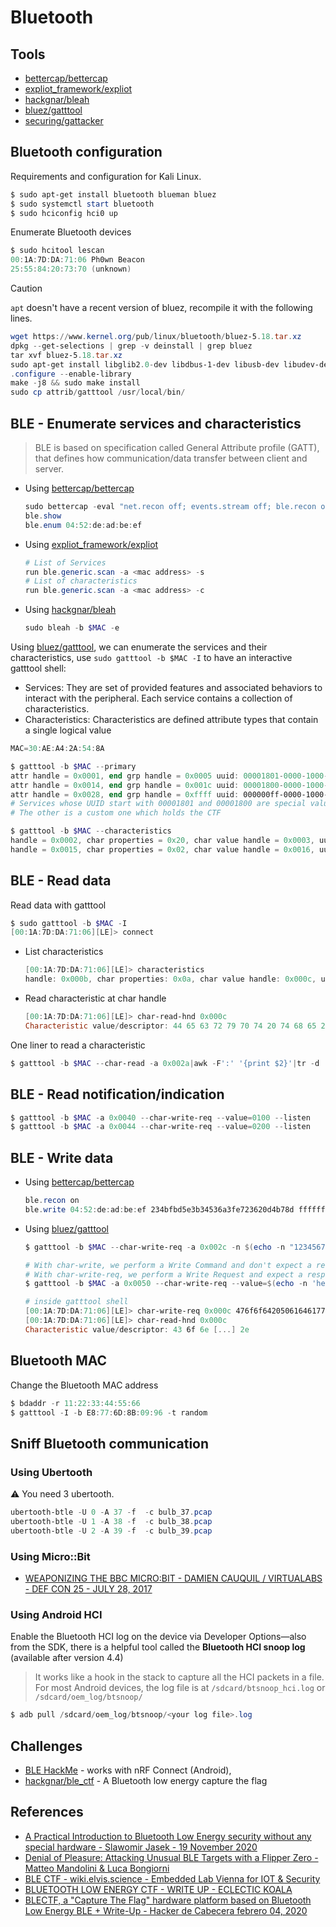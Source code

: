 # Bluetooth

## Tools

* [bettercap/bettercap](https://github.com/bettercap/bettercap)
* [expliot_framework/expliot](https://expliot.readthedocs.io/en/latest/index.html)
* [hackgnar/bleah](https://github.com/hackgnar/bleah)
* [bluez/gatttool](https://manpages.debian.org/unstable/bluez/gatttool.1.en.html)
* [securing/gattacker](https://github.com/securing/gattacker)


## Bluetooth configuration

Requirements and configuration for Kali Linux.

```powershell
$ sudo apt-get install bluetooth blueman bluez
$ sudo systemctl start bluetooth
$ sudo hciconfig hci0 up
```

Enumerate Bluetooth devices

```powershell
$ sudo hcitool lescan
00:1A:7D:DA:71:06 Ph0wn Beacon
25:55:84:20:73:70 (unknown)
```

> [!CAUTION]
> `apt` doesn't have a recent version of bluez, recompile it with the following lines.

```powershell
wget https://www.kernel.org/pub/linux/bluetooth/bluez-5.18.tar.xz
dpkg --get-selections | grep -v deinstall | grep bluez
tar xvf bluez-5.18.tar.xz
sudo apt-get install libglib2.0-dev libdbus-1-dev libusb-dev libudev-dev libical-dev systemd libreadline-dev
.configure --enable-library
make -j8 && sudo make install
sudo cp attrib/gatttool /usr/local/bin/
```


## BLE - Enumerate services and characteristics

> BLE is based on specification called General Attribute profile (GATT), that defines how communication/data transfer between client and server.

* Using [bettercap/bettercap](https://github.com/bettercap/bettercap)
    ```powershell
    sudo bettercap -eval "net.recon off; events.stream off; ble.recon on"
    ble.show
    ble.enum 04:52:de:ad:be:ef
    ```

* Using [expliot_framework/expliot](https://expliot.readthedocs.io/en/latest/index.html)
    ```powershell
    # List of Services
    run ble.generic.scan -a <mac address> -s
    # List of characteristics
    run ble.generic.scan -a <mac address> -c
    ```

* Using [hackgnar/bleah](https://github.com/hackgnar/bleah)
    ```powershell
    sudo bleah -b $MAC -e
    ```

Using [bluez/gatttool](https://manpages.debian.org/unstable/bluez/gatttool.1.en.html), we can enumerate the services and their characteristics, use `sudo gatttool -b $MAC -I` to have an interactive gatttool shell:

* Services: They are set of provided features and associated behaviors to interact with the peripheral. Each service contains a collection of characteristics.
* Characteristics: Characteristics are defined attribute types that contain a single logical value

```powershell
MAC=30:AE:A4:2A:54:8A

$ gatttool -b $MAC --primary
attr handle = 0x0001, end grp handle = 0x0005 uuid: 00001801-0000-1000-8000-00805f9b34fb
attr handle = 0x0014, end grp handle = 0x001c uuid: 00001800-0000-1000-8000-00805f9b34fb
attr handle = 0x0028, end grp handle = 0xffff uuid: 000000ff-0000-1000-8000-00805f9b34fb
# Services whose UUID start with 00001801 and 00001800 are special values defined in the norm
# The other is a custom one which holds the CTF

$ gatttool -b $MAC --characteristics
handle = 0x0002, char properties = 0x20, char value handle = 0x0003, uuid = 00002a05-0000-1000-8000-00805f9b34fb
handle = 0x0015, char properties = 0x02, char value handle = 0x0016, uuid = 00002a00-0000-1000-8000-00805f9b34fb
```


## BLE - Read data

Read data with gatttool

```powershell
$ sudo gatttool -b $MAC -I
[00:1A:7D:DA:71:06][LE]> connect
```

* List characteristics

    ```powershell
    [00:1A:7D:DA:71:06][LE]> characteristics
    handle: 0x000b, char properties: 0x0a, char value handle: 0x000c, uuid: 4b796c6f-5265-6e49-7342-61644a656469
    ```

* Read characteristic at char handle

    ```powershell
    [00:1A:7D:DA:71:06][LE]> char-read-hnd 0x000c
    Characteristic value/descriptor: 44 65 63 72 79 70 74 20 74 68 65 20 6d 65 73 73 61 67 65 2c 20 77 72 69 74 65 20 74 68 65 20 64 65 63 72 79 70 74 65 64 20 76 61 6c 75 65 20 61 6e 64 20 72 65 61 64 20 62 61 63 6b 20 74 68 65 20 72 65 73 70 6f 6e 73 65 20 74 6f 20 66 6c 61 67 2e 20 45 6e 63 72 79 70 74 65 64 20 6d 65 73 73 61 67 65 3a 20 63 34 64 33 32 38 36 35 37 61 39 64 62 33 64 66 65 39 31 64 33 36 36 36 62 39 34 31 62 33 36 31
    ```

One liner to read a characteristic

```powershell
$ gatttool -b $MAC --char-read -a 0x002a|awk -F':' '{print $2}'|tr -d ' '|xxd -r -p;printf '\n'
```


## BLE - Read notification/indication

```powershell
$ gatttool -b $MAC -a 0x0040 --char-write-req --value=0100 --listen
$ gatttool -b $MAC -a 0x0044 --char-write-req --value=0200 --listen
```


## BLE - Write data

* Using [bettercap/bettercap](https://github.com/bettercap/bettercap)
    ```powershell
    ble.recon on
    ble.write 04:52:de:ad:be:ef 234bfbd5e3b34536a3fe723620d4b78d ffffffffffffffff
    ```

* Using [bluez/gatttool](#)
    ```powershell
    $ gatttool -b $MAC --char-write-req -a 0x002c -n $(echo -n "12345678901234567890"|xxd -ps)

    # With char-write, we perform a Write Command and don't expect a response from the server
    # With char-write-req, we perform a Write Request and expect a response from the server
    $ gatttool -b $MAC -a 0x0050 --char-write-req --value=$(echo -n 'hello' | xxd -p)

    # inside gatttool shell
    [00:1A:7D:DA:71:06][LE]> char-write-req 0x000c 476f6f64205061646177616e21212121
    [00:1A:7D:DA:71:06][LE]> char-read-hnd 0x000c
    Characteristic value/descriptor: 43 6f 6e [...] 2e
    ```


## Bluetooth MAC

Change the Bluetooth MAC address

```powershell
$ bdaddr -r 11:22:33:44:55:66
$ gatttool -I -b E8:77:6D:8B:09:96 -t random
```


## Sniff Bluetooth communication

### Using Ubertooth

:warning: You need 3 ubertooth.

```powershell
ubertooth-btle -U 0 -A 37 -f  -c bulb_37.pcap
ubertooth-btle -U 1 -A 38 -f  -c bulb_38.pcap
ubertooth-btle -U 2 -A 39 -f  -c bulb_39.pcap
```


### Using Micro::Bit

* [WEAPONIZING THE BBC MICRO:BIT - DAMIEN CAUQUIL / VIRTUALABS - DEF CON 25 - JULY 28, 2017](https://media.defcon.org/DEF%20CON%2025/DEF%20CON%2025%20presentations/DEF%20CON%2025%20-%20Damien-Cauquil-Weaponizing-the-BBC-MicroBit.pdf)


### Using Android HCI

Enable the Bluetooth HCI log on the device via Developer Options—also from the SDK, there is a helpful tool called the **Bluetooth HCI snoop log** (available after version 4.4)

> It works like a hook in the stack to capture all the HCI packets in a file. For most Android devices, the log file is at `/sdcard/btsnoop_hci.log` or `/sdcard/oem_log/btsnoop/`

```powershell
$ adb pull /sdcard/oem_log/btsnoop/<your log file>.log
```


## Challenges

* [BLE HackMe](https://www.microsoft.com/store/apps/9N7PNVS9J1B7) - works with nRF Connect (Android), 
* [hackgnar/ble_ctf](https://github.com/hackgnar/ble_ctf) - A Bluetooth low energy capture the flag


## References

* [A Practical Introduction to Bluetooth Low Energy security without any special hardware - Slawomir Jasek - 19 November 2020](https://www.smartlockpicking.com/slides/HITB_Cyberweek_2020_A_Practical_Introduction_To_BLE_Security.pdf)
* [Denial of Pleasure: Attacking Unusual BLE Targets with a Flipper Zero - Matteo Mandolini & Luca Bongiorni](https://www.whid.ninja/blog/denial-of-pleasure-attacking-unusual-ble-targets-with-a-flipper-zero)
* [BLE CTF - wiki.elvis.science - Embedded Lab Vienna for IOT & Security](https://wiki.elvis.science/index.php?title=BLE_CTF)
* [BLUETOOTH LOW ENERGY CTF - WRITE UP - ECLECTIC KOALA](https://blog.tclaverie.eu/posts/bluetooth-low-energy-ctf---write-up/)
* [BLECTF, a "Capture The Flag" hardware platform based on Bluetooth Low Energy BLE + Write-Up - Hacker de Cabecera  febrero 04, 2020](https://www.hackerdecabecera.com/2020/02/blectf-capture-flag-hardware-platafom.html)